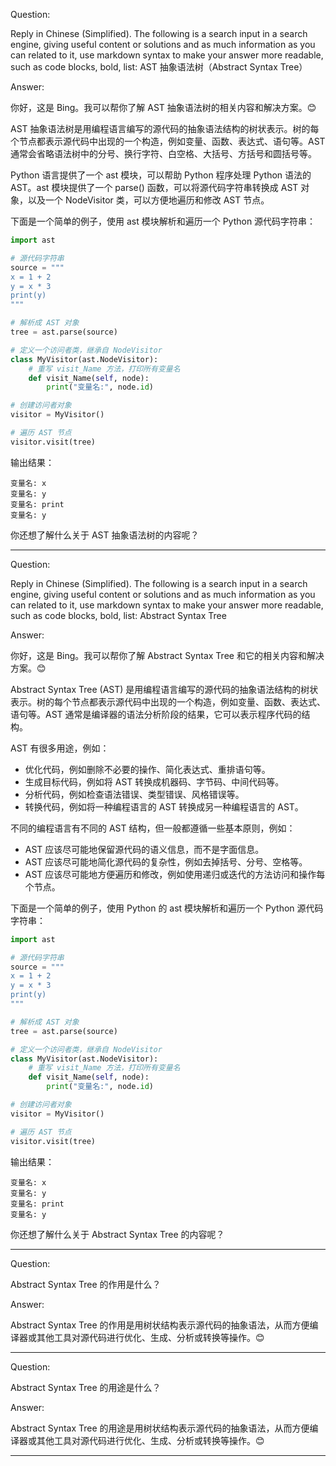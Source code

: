 Question:

Reply in Chinese (Simplified).
The following is a search input in a search engine, giving useful content or solutions and as much information as you can related to it, use markdown syntax to make your answer more readable, such as code blocks, bold, list:
AST 抽象语法树（Abstract Syntax Tree）

Answer:

你好，这是 Bing。我可以帮你了解 AST 抽象语法树的相关内容和解决方案。😊

AST 抽象语法树是用编程语言编写的源代码的抽象语法结构的树状表示。树的每个节点都表示源代码中出现的一个构造，例如变量、函数、表达式、语句等。AST 通常会省略语法树中的分号、换行字符、白空格、大括号、方括号和圆括号等。

Python 语言提供了一个 ast 模块，可以帮助 Python 程序处理 Python 语法的 AST。ast 模块提供了一个 parse() 函数，可以将源代码字符串转换成 AST 对象，以及一个 NodeVisitor 类，可以方便地遍历和修改 AST 节点。

下面是一个简单的例子，使用 ast 模块解析和遍历一个 Python 源代码字符串：

```python
import ast

# 源代码字符串
source = """
x = 1 + 2
y = x * 3
print(y)
"""

# 解析成 AST 对象
tree = ast.parse(source)

# 定义一个访问者类，继承自 NodeVisitor
class MyVisitor(ast.NodeVisitor):
    # 重写 visit_Name 方法，打印所有变量名
    def visit_Name(self, node):
        print("变量名:", node.id)

# 创建访问者对象
visitor = MyVisitor()

# 遍历 AST 节点
visitor.visit(tree)
```

输出结果：

```text
变量名: x
变量名: y
变量名: print
变量名: y
```

你还想了解什么关于 AST 抽象语法树的内容呢？


<hr/>

Question:

Reply in Chinese (Simplified).
The following is a search input in a search engine, giving useful content or solutions and as much information as you can related to it, use markdown syntax to make your answer more readable, such as code blocks, bold, list:
Abstract Syntax Tree

Answer:

你好，这是 Bing。我可以帮你了解 Abstract Syntax Tree 和它的相关内容和解决方案。😊

Abstract Syntax Tree (AST) 是用编程语言编写的源代码的抽象语法结构的树状表示。树的每个节点都表示源代码中出现的一个构造，例如变量、函数、表达式、语句等。AST 通常是编译器的语法分析阶段的结果，它可以表示程序代码的结构。

AST 有很多用途，例如：

- 优化代码，例如删除不必要的操作、简化表达式、重排语句等。
- 生成目标代码，例如将 AST 转换成机器码、字节码、中间代码等。
- 分析代码，例如检查语法错误、类型错误、风格错误等。
- 转换代码，例如将一种编程语言的 AST 转换成另一种编程语言的 AST。

不同的编程语言有不同的 AST 结构，但一般都遵循一些基本原则，例如：

- AST 应该尽可能地保留源代码的语义信息，而不是字面信息。
- AST 应该尽可能地简化源代码的复杂性，例如去掉括号、分号、空格等。
- AST 应该尽可能地方便遍历和修改，例如使用递归或迭代的方法访问和操作每个节点。

下面是一个简单的例子，使用 Python 的 ast 模块解析和遍历一个 Python 源代码字符串：

```python
import ast

# 源代码字符串
source = """
x = 1 + 2
y = x * 3
print(y)
"""

# 解析成 AST 对象
tree = ast.parse(source)

# 定义一个访问者类，继承自 NodeVisitor
class MyVisitor(ast.NodeVisitor):
    # 重写 visit_Name 方法，打印所有变量名
    def visit_Name(self, node):
        print("变量名:", node.id)

# 创建访问者对象
visitor = MyVisitor()

# 遍历 AST 节点
visitor.visit(tree)
```

输出结果：

```text
变量名: x
变量名: y
变量名: print
变量名: y
```

你还想了解什么关于 Abstract Syntax Tree 的内容呢？


<hr/>

Question:

Abstract Syntax Tree 的作用是什么？

Answer:

Abstract Syntax Tree 的作用是用树状结构表示源代码的抽象语法，从而方便编译器或其他工具对源代码进行优化、生成、分析或转换等操作。😊


<hr/>

Question:

Abstract Syntax Tree 的用途是什么？

Answer:

Abstract Syntax Tree 的用途是用树状结构表示源代码的抽象语法，从而方便编译器或其他工具对源代码进行优化、生成、分析或转换等操作。😊


<hr/>

